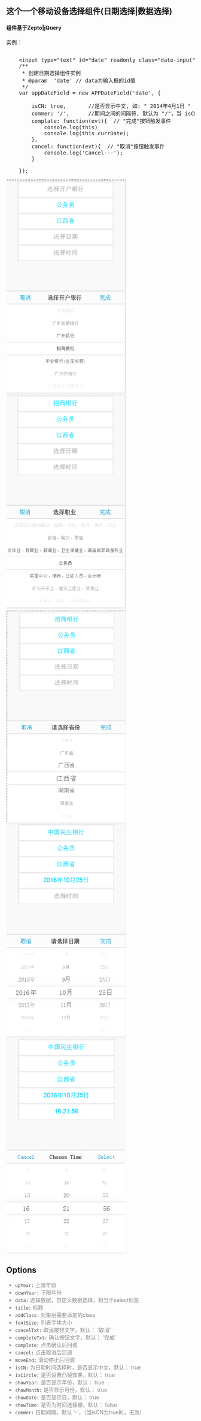 <h2>这个一个移动设备选择组件(日期选择|数据选择)</h2>

<h4>组件基于Zepto|jQuery</h4>

实例：
<pre>

	&lt;input type="text" id="date" readonly class="date-input"&gt;
	/**
	 * 创建日期选择组件实例
	 * @param  'date' // data为输入框的id值
	 */
	var appDateField = new APPDateField('date', {

	    isCN: true,       //是否显示中文, 如: " 2014年4月1日 "
	    commer: '/',      //期间之间的间隔符, 默认为 "/"，当 isCN为 true时, 这个设置失效
	    complate: function(evt){  // "完成"按钮触发事件
	        console.log(this)
	        console.log(this.currDate);
	    },
	    cancel: function(evt){  // "取消"按钮触发事件
	        console.log('Cancel---');
	    }

	});
</pre>

<style>
    .preview img{ display: inline-block; }
    .options li{ color: #888; }
    .options li code{ color: #444; }
</style>
<div class="preview">
    <img src="example/assets/images/1.png" width="320" alt="">
    <img src="example/assets/images/2.png" width="320" alt="">
    <img src="example/assets/images/3.png" width="320" alt="">
    <img src="example/assets/images/4.png" width="320" alt="">
    <img src="example/assets/images/5.png" width="320" alt="">
</div>

<h2>Options</h2>
<ul class="options">
    <li> <code>upYear:</code> 上限年份 </li>
    <li> <code>downYear:</code> 下限年份 </li>
    <li> <code>data:</code> 选择数据，自定义数据选择，相当于select标签 </li>
    <li> <code>title:</code> 标题 </li>
    <li> <code>addClass:</code> 对象层需要添加的class </li>
    <li> <code>fontSize:</code> 列表字体大小 </li>
    <li> <code>cancelTxt:</code> 取消按钮文字，默认： '取消' </li>
    <li> <code>completeTxt:</code> 确认按钮文字，默认： '完成' </li>
    <li> <code>complete:</code> 点击确认后回调 </li>
    <li> <code>cancel:</code> 点击取消后回调 </li>
    <li> <code>moveEnd:</code> 滑动停止后回调 </li>
    <li> <code>isCN:</code> 为日期时间选择时，是否显示中文，默认： true </li>
    <li> <code>isCircle:</code> 是否设置凸镜效果，默认： true </li>
    <li> <code>showYear:</code> 是否显示年份，默认： true </li>
    <li> <code>showMonth:</code> 是否显示月份，默认： true </li>
    <li> <code>showDate:</code> 是否显示日，默认： true </li>
    <li> <code>showTime:</code> 是否为时间选择器，默认： false </li>
    <li> <code>commer:</code> 日期间隔，默认 ‘-’，（当isCN为true时，无效） </li>
</ul>